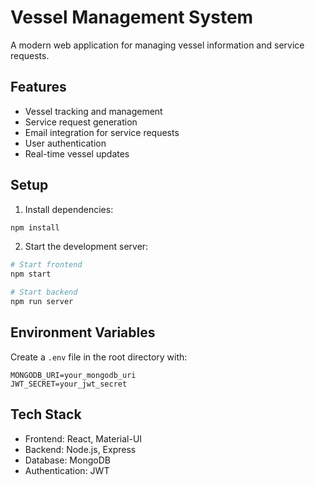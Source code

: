 # Vessel Management System

A modern web application for managing vessel information and service requests.

## Features

- Vessel tracking and management
- Service request generation
- Email integration for service requests
- User authentication
- Real-time vessel updates

## Setup

1. Install dependencies:
```bash
npm install
```

2. Start the development server:
```bash
# Start frontend
npm start

# Start backend
npm run server
```

## Environment Variables

Create a `.env` file in the root directory with:

```
MONGODB_URI=your_mongodb_uri
JWT_SECRET=your_jwt_secret
```

## Tech Stack

- Frontend: React, Material-UI
- Backend: Node.js, Express
- Database: MongoDB
- Authentication: JWT
